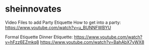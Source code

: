 # sheinnovates
Video Files to add 
Party Etiquette
How to get into a party: https://www.youtube.com/watch?v=u_BUNNFWBYU


Formal Etiquette
Dinner Etiquette: https://www.youtube.com/watch?v=hFzz6EZmkq8 
https://www.youtube.com/watch?v=BahAbX7yWX8
